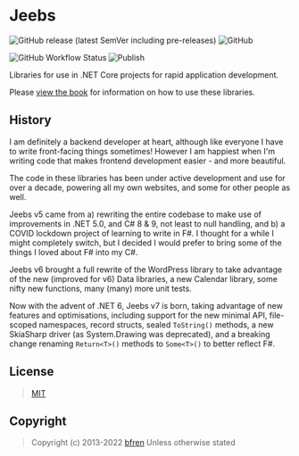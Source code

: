 # Jeebs

![GitHub release (latest SemVer including pre-releases)](https://img.shields.io/github/v/release/bfren/jeebs?include_prereleases) ![GitHub](https://img.shields.io/github/license/bfren/jeebs)

![GitHub Workflow Status](https://img.shields.io/github/workflow/status/bfren/jeebs/Publish) ![Publish](https://github.com/bfren/jeebs/workflows/Publish/badge.svg)

Libraries for use in .NET Core projects for rapid application development.

Please [view the book](https://docs.bfren.dev/jeebs) for information on how to use these libraries.

## History

I am definitely a backend developer at heart, although like everyone I have to write front-facing things sometimes!  However I am happiest when I'm writing code that makes frontend development easier - and more beautiful.

The code in these libraries has been under active development and use for over a decade, powering all my own websites, and some for other people as well.

Jeebs v5 came from a) rewriting the entire codebase to make use of improvements in .NET 5.0, and C# 8 &amp; 9, not least to null handling, and b) a COVID lockdown project of learning to write in F#.  I thought for a while I might completely switch, but I decided I would prefer to bring some of the things I loved about F# into my C#.

Jeebs v6 brought a full rewrite of the WordPress library to take advantage of the new (improved for v6) Data libraries, a new Calendar library, some nifty new functions, many (many) more unit tests.

Now with the advent of .NET 6, Jeebs v7 is born, taking advantage of new features and optimisations, including support for the new minimal API, file-scoped namespaces, record structs, sealed `ToString()` methods, a new SkiaSharp driver (as System.Drawing was deprecated), and a breaking change renaming `Return<T>()` methods to `Some<T>()` to better reflect F#.

## License

> [MIT](https://mit.bfren.dev/2013)

## Copyright

> Copyright (c) 2013-2022 [bfren](https://bfren.dev)
> Unless otherwise stated
